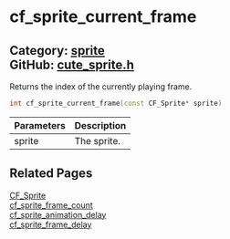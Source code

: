 # cf_sprite_current_frame

Category: [sprite](https://github.com/RandyGaul/cute_framework/blob/master/docs/api_reference?id=sprite)  
GitHub: [cute_sprite.h](https://github.com/RandyGaul/cute_framework/blob/master/include/cute_sprite.h)  
---

Returns the index of the currently playing frame.

```cpp
int cf_sprite_current_frame(const CF_Sprite* sprite)
```

Parameters | Description
--- | ---
sprite | The sprite.

## Related Pages

[CF_Sprite](https://github.com/RandyGaul/cute_framework/blob/master/docs/sprite/cf_sprite.md)  
[cf_sprite_frame_count](https://github.com/RandyGaul/cute_framework/blob/master/docs/sprite/cf_sprite_frame_count.md)  
[cf_sprite_animation_delay](https://github.com/RandyGaul/cute_framework/blob/master/docs/sprite/cf_sprite_animation_delay.md)  
[cf_sprite_frame_delay](https://github.com/RandyGaul/cute_framework/blob/master/docs/sprite/cf_sprite_frame_delay.md)  

